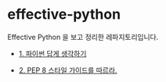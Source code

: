 # effective-python
Effective Python 을 보고 정리한 레파지토리입니다. 

- [1. 파이썬 답게 생각하기](documents/1.파이썬%20답게%20생각하기.md)

- [2. PEP 8 스타일 가이드를 따르라.](documents/2.PEP%208%20스타일%20가이드를%20따라라.md)